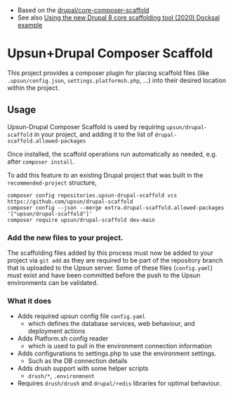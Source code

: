 * Based on the [drupal/core-composer-scaffold](https://www.drupal.org/docs/develop/using-composer/using-drupals-composer-scaffold)
* See also [Using the new Drupal 8 core scaffolding tool (2020) Docksal example](https://medium.com/@twfahey/using-the-new-d8-core-scaffolding-tool-48cbda9c1cd3)

# Upsun+Drupal Composer Scaffold

This project provides a composer plugin for placing scaffold files (like
`.upsun/config.json`, `settings.platformsh.php`, …) into their desired
location within the project.

## Usage

Upsun-Drupal Composer Scaffold is used by requiring `upsun/drupal-scaffold` in your
project, and adding it to the list of `drupal-scaffold.allowed-packages`

Once installed, the scaffold operations run automatically as needed, e.g. after
`composer install`.

To add this feature to an existing Drupal project that was built in the `recommended-project` structure, 

```
composer config repositories.upsun-drupal-scaffold vcs https://github.com/upsun/drupal-scaffold
composer config --json --merge extra.drupal-scaffold.allowed-packages '["upsun/drupal-scaffold"]'
composer require upsun/drupal-scaffold dev-main
```


### Add the new files to your project.

The scaffolding files added by this process must now be added to your project via `git add`
as they are required to be part of the repository branch that is uploaded to the Upsun server. 
Some of these files (`config.yaml`) must exist and have been committed before the push to the Upsun environments can be validated.

### What it does

* Adds required upsun config file `config.yaml`
  * which defines the database services, web behaviour, and deployment actions
* Adds Platform.sh config reader 
  * which is used to pull in the environment connection information
* Adds configurations to settings.php to use the environment settings.
  * Such as the DB connection details
* Adds drush support with some helper scripts
  * `drush/*`, `.environmnent`
* Requires `drush/drush` and `drupal/redis` libraries for optimal behaviour.